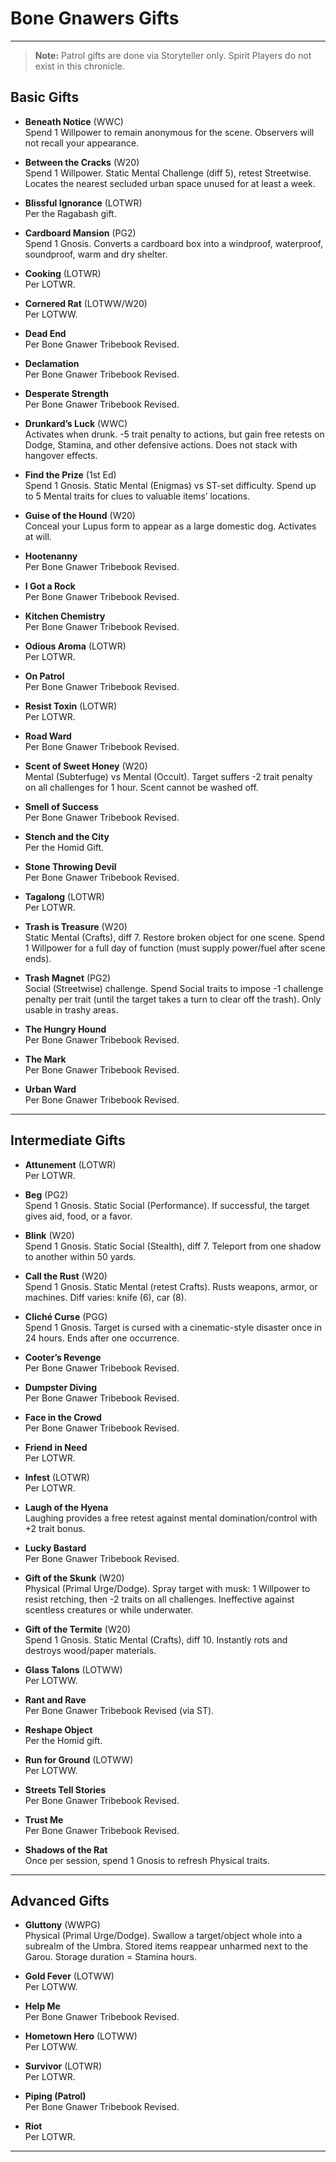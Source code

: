 # Bone Gnawers Gifts

-----

> **Note:** Patrol gifts are done via Storyteller only. Spirit Players do not exist in this chronicle.

## Basic Gifts

- **Beneath Notice** (WWC)  
  Spend 1 Willpower to remain anonymous for the scene. Observers will not recall your appearance.

- **Between the Cracks** (W20)  
  Spend 1 Willpower. Static Mental Challenge (diff 5), retest Streetwise. Locates the nearest secluded urban space unused for at least a week.

- **Blissful Ignorance** (LOTWR)  
  Per the Ragabash gift.

- **Cardboard Mansion** (PG2)  
  Spend 1 Gnosis. Converts a cardboard box into a windproof, waterproof, soundproof, warm and dry shelter.

- **Cooking** (LOTWR)  
  Per LOTWR.

- **Cornered Rat** (LOTWW/W20)  
  Per LOTWW.

- **Dead End**  
  Per Bone Gnawer Tribebook Revised.

- **Declamation**  
  Per Bone Gnawer Tribebook Revised.

- **Desperate Strength**  
  Per Bone Gnawer Tribebook Revised.

- **Drunkard’s Luck** (WWC)  
  Activates when drunk. -5 trait penalty to actions, but gain free retests on Dodge, Stamina, and other defensive actions. Does not stack with hangover effects.

- **Find the Prize** (1st Ed)  
  Spend 1 Gnosis. Static Mental (Enigmas) vs ST-set difficulty. Spend up to 5 Mental traits for clues to valuable items’ locations.

- **Guise of the Hound** (W20)  
  Conceal your Lupus form to appear as a large domestic dog. Activates at will.

- **Hootenanny**  
  Per Bone Gnawer Tribebook Revised.

- **I Got a Rock**  
  Per Bone Gnawer Tribebook Revised.

- **Kitchen Chemistry**  
  Per Bone Gnawer Tribebook Revised.

- **Odious Aroma** (LOTWR)  
  Per LOTWR.

- **On Patrol**  
  Per Bone Gnawer Tribebook Revised.

- **Resist Toxin** (LOTWR)  
  Per LOTWR.

- **Road Ward**  
  Per Bone Gnawer Tribebook Revised.

- **Scent of Sweet Honey** (W20)  
  Mental (Subterfuge) vs Mental (Occult). Target suffers -2 trait penalty on all challenges for 1 hour. Scent cannot be washed off.

- **Smell of Success**  
  Per Bone Gnawer Tribebook Revised.

- **Stench and the City**  
  Per the Homid Gift.

- **Stone Throwing Devil**  
  Per Bone Gnawer Tribebook Revised.

- **Tagalong** (LOTWR)  
  Per LOTWR.

- **Trash is Treasure** (W20)  
  Static Mental (Crafts), diff 7. Restore broken object for one scene. Spend 1 Willpower for a full day of function (must supply power/fuel after scene ends).

- **Trash Magnet** (PG2)  
  Social (Streetwise) challenge. Spend Social traits to impose -1 challenge penalty per trait (until the target takes a turn to clear off the trash). Only usable in trashy areas.

- **The Hungry Hound**  
  Per Bone Gnawer Tribebook Revised.

- **The Mark**  
  Per Bone Gnawer Tribebook Revised.

- **Urban Ward**  
  Per Bone Gnawer Tribebook Revised.

---

## Intermediate Gifts

- **Attunement** (LOTWR)  
  Per LOTWR.

- **Beg** (PG2)  
  Spend 1 Gnosis. Static Social (Performance). If successful, the target gives aid, food, or a favor.

- **Blink** (W20)  
  Spend 1 Gnosis. Static Social (Stealth), diff 7. Teleport from one shadow to another within 50 yards.

- **Call the Rust** (W20)  
  Spend 1 Gnosis. Static Mental (retest Crafts). Rusts weapons, armor, or machines. Diff varies: knife (6), car (8).

- **Cliché Curse** (PGG)  
  Spend 1 Gnosis. Target is cursed with a cinematic-style disaster once in 24 hours. Ends after one occurrence.

- **Cooter’s Revenge**  
  Per Bone Gnawer Tribebook Revised.

- **Dumpster Diving**  
  Per Bone Gnawer Tribebook Revised.

- **Face in the Crowd**  
  Per Bone Gnawer Tribebook Revised.

- **Friend in Need**  
  Per LOTWR.

- **Infest** (LOTWR)  
  Per LOTWR.

- **Laugh of the Hyena**  
  Laughing provides a free retest against mental domination/control with +2 trait bonus.

- **Lucky Bastard**  
  Per Bone Gnawer Tribebook Revised.

- **Gift of the Skunk** (W20)  
  Physical (Primal Urge/Dodge). Spray target with musk: 1 Willpower to resist retching, then -2 traits on all challenges. Ineffective against scentless creatures or while underwater.

- **Gift of the Termite** (W20)  
  Spend 1 Gnosis. Static Mental (Crafts), diff 10. Instantly rots and destroys wood/paper materials.

- **Glass Talons** (LOTWW)  
  Per LOTWW.

- **Rant and Rave**  
  Per Bone Gnawer Tribebook Revised (via ST).

- **Reshape Object**  
  Per the Homid gift.

- **Run for Ground** (LOTWW)  
  Per LOTWW.

- **Streets Tell Stories**  
  Per Bone Gnawer Tribebook Revised.

- **Trust Me**  
  Per Bone Gnawer Tribebook Revised.

- **Shadows of the Rat**  
  Once per session, spend 1 Gnosis to refresh Physical traits.

---

## Advanced Gifts

- **Gluttony** (WWPG)  
  Physical (Primal Urge/Dodge). Swallow a target/object whole into a subrealm of the Umbra. Stored items reappear unharmed next to the Garou. Storage duration = Stamina hours.

- **Gold Fever** (LOTWW)  
  Per LOTWW.

- **Help Me**  
  Per Bone Gnawer Tribebook Revised.

- **Hometown Hero** (LOTWW)  
  Per LOTWW.

- **Survivor** (LOTWR)  
  Per LOTWR.

- **Piping (Patrol)**  
  Per Bone Gnawer Tribebook Revised.

- **Riot**  
  Per LOTWR.
-----

